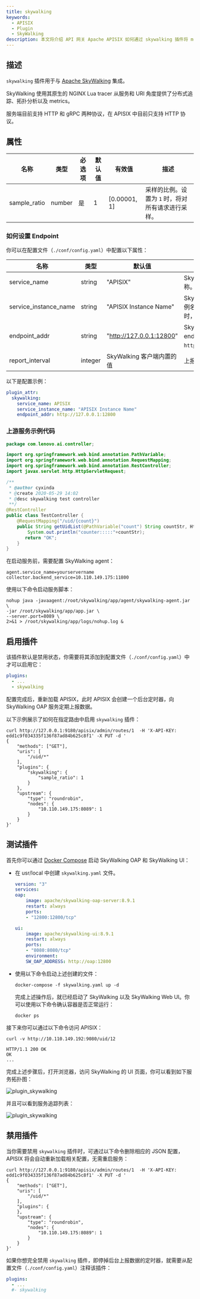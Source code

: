 ```yaml
---
title: skywalking
keywords:
  - APISIX
  - Plugin
  - SkyWalking
description: 本文将介绍 API 网关 Apache APISIX 如何通过 skywalking 插件将 metrics 上报到 Apache SkyWalking（一个开源的 APM）。
---
```


<!--
#
# Licensed to the Apache Software Foundation (ASF) under one or more
# contributor license agreements.  See the NOTICE file distributed with
# this work for additional information regarding copyright ownership.
# The ASF licenses this file to You under the Apache License, Version 2.0
# (the "License"); you may not use this file except in compliance with
# the License.  You may obtain a copy of the License at
#
#     http://www.apache.org/licenses/LICENSE-2.0
#
# Unless required by applicable law or agreed to in writing, software
# distributed under the License is distributed on an "AS IS" BASIS,
# WITHOUT WARRANTIES OR CONDITIONS OF ANY KIND, either express or implied.
# See the License for the specific language governing permissions and
# limitations under the License.
#
-->

## 描述

`skywalking` 插件用于与 [Apache SkyWalking](https://github.com/apache/skywalking) 集成。

SkyWalking 使用其原生的 NGINX Lua tracer 从服务和 URI 角度提供了分布式追踪、拓扑分析以及 metrics。

服务端目前支持 HTTP 和 gRPC 两种协议，在 APISIX 中目前只支持 HTTP 协议。

## 属性

| 名称         | 类型    | 必选项 | 默认值  | 有效值       | 描述                                                  |
| ------------ | ------ | ------ | ------ | ------------ | ----------------------------------------------------- |
| sample_ratio | number | 是     | 1      | [0.00001, 1] | 采样的比例。设置为 `1` 时，将对所有请求进行采样。         |

### 如何设置 Endpoint

你可以在配置文件（`./conf/config.yaml`）中配置以下属性：

| 名称                   | 类型    | 默认值                    | 描述                                                               |
| --------------------- | ------- | ------------------------ | ------------------------------------------------------------------ |
| service_name          | string  | "APISIX"                 | SkyWalking 上报的服务名称。                                         |
| service_instance_name | string  | "APISIX Instance Name"   | SkyWalking 上报的服务实例名。设置为 `$hostname` 时，将获取本机主机名。 |
| endpoint_addr         | string  | "http://127.0.0.1:12800" | SkyWalking 的 HTTP endpoint 地址，例如：`http://127.0.0.1:12800`。  |
| report_interval       | integer | SkyWalking 客户端内置的值 | 上报间隔时间，单位为秒。                                             |

以下是配置示例：

```yaml title="./conf/config.yaml"
plugin_attr:
  skywalking:
    service_name: APISIX
    service_instance_name: "APISIX Instance Name"
    endpoint_addr: http://127.0.0.1:12800
```

### 上游服务示例代码

```java title="Java with Spring Boot"
package com.lenovo.ai.controller;

import org.springframework.web.bind.annotation.PathVariable;
import org.springframework.web.bind.annotation.RequestMapping;
import org.springframework.web.bind.annotation.RestController;
import javax.servlet.http.HttpServletRequest;

/**
 * @author cyxinda
 * @create 2020-05-29 14:02
 * @desc skywalking test controller
 **/
@RestController
public class TestController {
    @RequestMapping("/uid/{count}")
    public String getUidList(@PathVariable("count") String countStr, HttpServletRequest request) {
        System.out.println("counter:::::"+countStr);
       return "OK";
    }
}

```

在启动服务前，需要配置 SkyWalking agent：

```shell title="agent/config/agent.config"
agent.service_name=yourservername
collector.backend_service=10.110.149.175:11800
```

使用以下命令启动服务脚本：

```shell
nohup java -javaagent:/root/skywalking/app/agent/skywalking-agent.jar \
-jar /root/skywalking/app/app.jar \
--server.port=8089 \
2>&1 > /root/skywalking/app/logs/nohup.log &
```

## 启用插件

该插件默认是禁用状态，你需要将其添加到配置文件（`./conf/config.yaml`）中才可以启用它：

```yaml title="./conf/config.yaml"
plugins:
  - ...
  - skywalking
```

配置完成后，重新加载 APISIX，此时 APISIX 会创建一个后台定时器，向 SkyWalking OAP 服务定期上报数据。

以下示例展示了如何在指定路由中启用 `skywalking` 插件：

```shell
curl http://127.0.0.1:9180/apisix/admin/routes/1  -H 'X-API-KEY: edd1c9f034335f136f87ad84b625c8f1' -X PUT -d '
{
    "methods": ["GET"],
    "uris": [
        "/uid/*"
    ],
    "plugins": {
        "skywalking": {
            "sample_ratio": 1
        }
    },
    "upstream": {
        "type": "roundrobin",
        "nodes": {
            "10.110.149.175:8089": 1
        }
    }
}'
```

<!-- 你也可以通过 web 界面来完成上面的操作，先增加一个 route，然后在插件页面中添加 SkyWalking 插件：

![plugin_skywalking](../../../assets/images/plugin/skywalking-1.png) -->

## 测试插件

首先你可以通过 [Docker Compose](https://docs.docker.com/compose/install/) 启动 SkyWalking OAP 和 SkyWalking UI：

  - 在 usr/local 中创建 `skywalking.yaml` 文件。

    ```yaml
    version: "3"
    services:
    oap:
        image: apache/skywalking-oap-server:8.9.1
        restart: always
        ports:
        - "12800:12800/tcp"

    ui:
        image: apache/skywalking-ui:8.9.1
        restart: always
        ports:
        - "8080:8080/tcp"
        environment:
        SW_OAP_ADDRESS: http://oap:12800
    ```

  - 使用以下命令启动上述创建的文件：

    ```shell
    docker-compose -f skywalking.yaml up -d
    ```

    完成上述操作后，就已经启动了 SkyWalking 以及 SkyWalking  Web UI。你可以使用以下命令确认容器是否正常运行：

    ```shell
    docker ps
    ```

接下来你可以通过以下命令访问 APISIX：

```shell
curl -v http://10.110.149.192:9080/uid/12
```

```
HTTP/1.1 200 OK
OK
...
```

完成上述步骤后，打开浏览器，访问 SkyWalking 的 UI 页面，你可以看到如下服务拓扑图：

![plugin_skywalking](../../../assets/images/plugin/skywalking-4.png)

并且可以看到服务追踪列表：

![plugin_skywalking](../../../assets/images/plugin/skywalking-5.png)

## 禁用插件

当你需要禁用 `skywalking` 插件时，可通过以下命令删除相应的 JSON 配置，APISIX 将会自动重新加载相关配置，无需重启服务：

```shell
curl http://127.0.0.1:9180/apisix/admin/routes/1  -H 'X-API-KEY: edd1c9f034335f136f87ad84b625c8f1' -X PUT -d '
{
    "methods": ["GET"],
    "uris": [
        "/uid/*"
    ],
    "plugins": {
    },
    "upstream": {
        "type": "roundrobin",
        "nodes": {
            "10.110.149.175:8089": 1
        }
    }
}'
```

如果你想完全禁用 `skywalking` 插件，即停掉后台上报数据的定时器，就需要从配置文件（`./conf/config.yaml`）注释该插件：

```yaml title="./conf/config.yaml"
plugins:
  - ...
  #- skywalking
```
